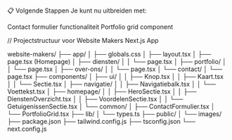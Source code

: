 📋 Volgende Stappen
Je kunt nu uitbreiden met:

Contact formulier functionaliteit
Portfolio grid component

// Projectstructuur voor Website Makers Next.js App

website-makers/
├── app/
│   ├── globals.css
│   ├── layout.tsx
│   ├── page.tsx (Homepage)
│   ├── diensten/
│   │   └── page.tsx
│   ├── portfolio/
│   │   └── page.tsx
│   ├── over-ons/
│   │   └── page.tsx
│   └── contact/
│       └── page.tsx
├── components/
│   ├── ui/
│   │   ├── Knop.tsx
│   │   ├── Kaart.tsx
│   │   └── Sectie.tsx
│   ├── navigatie/
│   │   ├── Navigatiebalk.tsx
│   │   └── Voettekst.tsx
│   ├── homepage/
│   │   ├── HeroSectie.tsx
│   │   ├── DienstenOverzicht.tsx
│   │   ├── VoordelenSectie.tsx
│   │   └── GetuigenissenSectie.tsx
│   └── common/
│       ├── ContactFormulier.tsx
│       └── PortfolioGrid.tsx
├── lib/
│   └── types.ts
├── public/
│   └── images/
├── package.json
├── tailwind.config.js
├── tsconfig.json
└── next.config.js